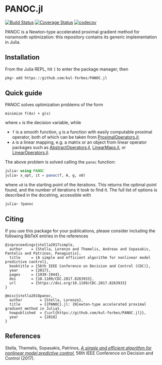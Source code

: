 # PANOC.jl

[![Build Status](https://travis-ci.org/kul-forbes/PANOC.jl.svg?branch=master)](https://travis-ci.org/kul-forbes/PANOC.jl)
[![Coverage Status](https://coveralls.io/repos/github/kul-forbes/PANOC.jl/badge.svg?branch=master)](https://coveralls.io/github/kul-forbes/PANOC.jl?branch=master)
[![codecov](https://codecov.io/gh/kul-forbes/PANOC.jl/branch/master/graph/badge.svg)](https://codecov.io/gh/kul-forbes/PANOC.jl)

PANOC is a Newton-type accelerated proximal gradient method for nonsmooth
optimization: this repository contains its generic implementation in Julia.

## Installation

From the Julia REPL, hit `]` to enter the package manager, then

```julia
pkg> add https://github.com/kul-forbes/PANOC.jl
```

## Quick guide

PANOC solves optimization problems of the form

```
minimize f(Ax) + g(x)
```

where `x` is the decision variable, while
* `f` is a smooth function, `g` is a function with easily computable
proximal operator, both of which can be taken from
[ProximalOperators.jl](https://github.com/kul-forbes/ProximalOperators.jl);
* `A` is a linear mapping, e.g. a matrix or an object from linear operator
packages such as
[AbstractOperators.jl](https://github.com/kul-forbes/AbstractOperators.jl),
[LinearMaps.jl](https://github.com/Jutho/LinearMaps.jl),
or [LinearOperators.jl](https://github.com/JuliaSmoothOptimizers/LinearOperators.jl).

The above problem is solved calling the `panoc` function:

```julia
julia> using PANOC
julia> x_opt, it = panoc(f, A, g, x0)
```

where `x0` is the starting point of the iterations.
This returns the optimal point found, and the number of iterations it took to find it.
The full list of options is described in the docstring, accessible with

```julia
julia> ?panoc
```

## Citing

If you use this package for your publications, please consider including the
following BibTeX entries in the references

```
@inproceedings{stella2017simple,
  author    = {Stella, Lorenzo and Themelis, Andreas and Sopasakis, Pantelis and Patrinos, Panagiotis},
  title     = {A simple and efficient algorithm for nonlinear model predictive control},
  booktitle = {56th IEEE Conference on Decision and Control (CDC)},
  year      = {2017},
  pages     = {1939-1944},
  doi       = {10.1109/CDC.2017.8263933},
  url       = {https://doi.org/10.1109/CDC.2017.8263933}
}
```

```
@misc{stella2018panoc,
  author        = {Stella, Lorenzo},
  title         = {{PANOC}.jl: {N}ewton-type accelerated proximal gradient method in Julia},
  howpublished  = {\url{https://github.com/kul-forbes/PANOC.jl}},
  year          = {2018}
}
```

## References

Stella, Themelis, Sopasakis, Patrinos, [*A simple and efficient algorithm for nonlinear model predictive control*](https://doi.org/10.1109/CDC.2017.8263933), 56th IEEE Conference on Decision and Control (2017).
